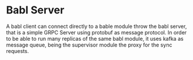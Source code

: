 # Babl Server

A babl client can connect directly to a bable module throw the babl server, that is a simple GRPC Server using protobuf as message protocol. In order to be able to run many replicas of the same babl module, it uses kafka as message queue, being the supervisor module the proxy for the sync requests.
